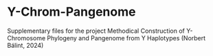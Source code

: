 # Y-Chrom-Pangenome
Supplementary files for the project Methodical Construction of Y-Chromosome Phylogeny and Pangenome from Y Haplotypes (Norbert Bálint, 2024)
